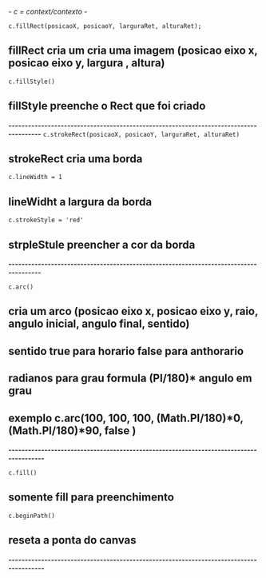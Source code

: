 *- c = context/contexto  -*

`c.fillRect(posicaoX, posicaoY, larguraRet, alturaRet);`
## fillRect cria um cria uma imagem (posicao eixo x, posicao eixo y, largura , altura)

`c.fillStyle()`
## fillStyle preenche o Rect que foi criado

**--------------------------------------------------------------------------------------**
`c.strokeRect(posicaoX, posicaoY, larguraRet, alturaRet) `
## strokeRect cria uma borda

`c.lineWidth = 1`
## lineWidht a largura da borda

`c.strokeStyle = 'red' `
## strpleStule preencher a cor da borda

**--------------------------------------------------------------------------------------**

`c.arc()`
## cria um arco (posicao eixo x, posicao eixo y, raio, angulo inicial, angulo final, sentido)
## sentido true para horario false para anthorario
## radianos para grau formula (PI/180)* angulo em grau
## exemplo c.arc(100, 100, 100, (Math.PI/180)*0, (Math.PI/180)*90, false )

**---------------------------------------------------------------------------------------**

`c.fill()`
## somente fill para preenchimento

`c.beginPath()`
## reseta a ponta do canvas
**---------------------------------------------------------------------------------------**

